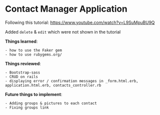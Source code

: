 # Contact Manager Application

Following this tutorial: https://www.youtube.com/watch?v=L9SuMpuBU9Q

Added `delete` & `edit` which were not shown in the tutorial

**Things learned**:
```
- how to use the Faker gem
- how to use rubygems.org/
```

**Things reviewed**:
```
- Bootstrap-sass
- CRUD on rails
- displaying error / confirmation messages in _form.html.erb, application.html.erb, contacts_controller.rb
```

**Future things to implement**:
```
- Adding groups & pictures to each contact
- Fixing groups link
```
